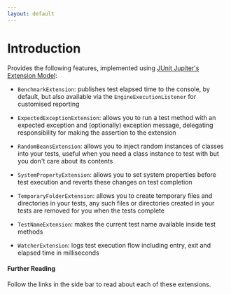 ```yaml
---
layout: default
---
```


Introduction
======

Provides the following features, implemented using [JUnit Jupiter's Extension Model](http://junit.org/junit5/docs/current/user-guide/#extensions): 

- `BenchmarkExtension`: publishes test elapsed time to the console, by default, but also available via the `EngineExecutionListener` for customised reporting

- `ExpectedExceptionExtension`: allows you to run a test method with an expected exception and (optionally) exception message, delegating responsibility for making the assertion to the extension

- `RandomBeansExtension`: allows you to inject random instances of classes into your tests, useful when you need a class instance to test with but you don't care about its contents

- `SystemPropertyExtension`: allows you to set system properties before test execution and reverts these changes on test completion

- `TemporaryFolderExtension`: allows you to create temporary files and directories in your tests, any such files or directories created in your tests are removed for you when the tests complete

- `TestNameExtension`: makes the current test name available inside test methods

- `WatcherExtension`: logs test execution flow including entry, exit and elapsed time in milliseconds

#### Further Reading

Follow the links in the side bar to read about each of these extensions.

